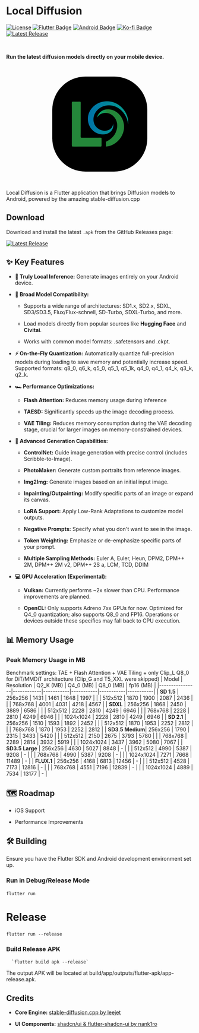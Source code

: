 
# Local Diffusion
[![License](https://img.shields.io/badge/License-Apache%202.0-blue.svg)](https://opensource.org/licenses/Apache-2.0) [![Flutter Badge](https://img.shields.io/badge/Flutter-%2302569B.svg?style=flat&logo=Flutter&logoColor=white)](https://flutter.dev) [![Android Badge](https://img.shields.io/badge/Android-3DDC84?style=flat&logo=android&logoColor=white)](https://developer.android.com) [![Ko-fi Badge](https://img.shields.io/badge/Ko--fi-F16061?style=flat&logo=ko-fi&logoColor=white)](https://ko-fi.com/rmatif)<br>
[![Latest Release](https://img.shields.io/github/v/release/rmatif/Local-Diffusion?label=Latest%20Release&color=brightgreen)](https://github.com/rmatif/Local-Diffusion/releases/latest)

<br>

**Run the latest diffusion models directly on your mobile device.**

<br> 
<p align="center"> 
  <img src="assets/icon/icon.png" alt="App Icon" width="256" style="border-radius: 35%;"> 
</p>
<br>

Local Diffusion is a Flutter application that brings Diffusion models to Android, powered by the amazing stable-diffusion.cpp

## Download

Download and install the latest `.apk` from the GitHub Releases page:

[![Latest Release](https://img.shields.io/github/v/release/rmatif/Local-Diffusion?label=Download%20Latest%20APK&color=brightgreen)](https://github.com/rmatif/Local-Diffusion/releases/latest)

## ✨ Key Features

-   **📱 Truly Local Inference:** Generate images entirely on your Android device.
    
-   **🚀 Broad Model Compatibility:**
    
    -   Supports a wide range of architectures: SD1.x, SD2.x, SDXL, SD3/SD3.5, Flux/Flux-schnell, SD-Turbo, SDXL-Turbo, and more.
        
    -   Load models directly from popular sources like **Hugging Face** and **Civitai**.
        
    -   Works with common model formats: .safetensors and .ckpt.
        
-   **⚡ On-the-Fly Quantization:** Automatically quantize full-precision models during loading to save memory and potentially increase speed. Supported formats: q8_0, q6_k, q5_0, q5_1, q5_1k, q4_0, q4_1, q4_k, q3_k, q2_k.
    
-   **🏎️ Performance Optimizations:**
    
    -   **Flash Attention:** Reduces memory usage during inference 
        
    -   **TAESD:** Significantly speeds up the image decoding process.
        
    -   **VAE Tiling:** Reduces memory consumption during the VAE decoding stage, crucial for larger images on memory-constrained devices.
  
        
-   **🎨 Advanced Generation Capabilities:**
    
    -   **ControlNet:** Guide image generation with precise control (includes Scribble-to-Image).
        
    -   **PhotoMaker:** Generate custom portraits from reference images.
        
    -   **Img2Img:** Generate images based on an initial input image.
        
    -   **Inpainting/Outpainting:** Modify specific parts of an image or expand its canvas.
        
    -   **LoRA Support:** Apply Low-Rank Adaptations to customize model outputs.
        
    -   **Negative Prompts:** Specify what you don't want to see in the image.
        
    -   **Token Weighting:** Emphasize or de-emphasize specific parts of your prompt.
        
    -   **Multiple Sampling Methods:** Euler A, Euler, Heun, DPM2, DPM++ 2M, DPM++ 2M v2, DPM++ 2S a, LCM, TCD, DDIM
        
-   **💻 GPU Acceleration (Experimental):**
    
    -   **Vulkan:** Currently performs ~2x slower than CPU. Performance improvements are planned.
        
    -   **OpenCL:** Only supports Adreno 7xx GPUs for now. Optimized for Q4_0 quantization; also supports Q8_0 and FP16. Operations or devices outside these specifics may fall back to CPU execution.
        
    

## 📊 Memory Usage


### Peak Memory Usage in MB
 Benchmark settings: TAE + Flash Attention + VAE Tiling + only Clip_L Q8_0 for DiT/MMDiT architecture (Clip_G and T5_XXL were skipped)
| Model          | Resolution | Q2_K (MB) | Q4_0 (MB) | Q8_0 (MB) | fp16 (MB) |
|----------------|------------|-----------|-----------|-----------|-----------|
| **SD 1.5**     | 256x256    | 1431      | 1461      | 1648      | 1997      |
|                | 512x512    | 1870      | 1900      | 2087      | 2436      |
|                | 768x768    | 4001      | 4031      | 4218      | 4567      |
| **SDXL**       | 256x256    | 1868      | 2450      | 3889      | 6586      |
|                | 512x512    | 2228      | 2810      | 4249      | 6946      |
|                | 768x768    | 2228      | 2810      | 4249      | 6946      |
|                | 1024x1024  | 2228      | 2810      | 4249      | 6946      |
| **SD 2.1**     | 256x256    | 1510      | 1593      | 1892      | 2452      |
|                | 512x512    | 1870      | 1953      | 2252      | 2812      |
|                | 768x768    | 1870      | 1953      | 2252      | 2812      |
| **SD3.5 Medium**| 256x256    | 1790      | 2315      | 3433      | 5420      |
|                | 512x512    | 2150      | 2675      | 3793      | 5780      |
|                | 768x768    | 2289      | 2814      | 3932      | 5919      |
|                | 1024x1024  | 3437     | 3962      | 5080      | 7067      |
| **SD3.5 Large** | 256x256    | 4630      | 5027      | 8848      | -         |
|                | 512x512    | 4990      | 5387      | 9208      | -         |
|                | 768x768    | 4990      | 5387      | 9208      | -         |
|                | 1024x1024  | 7271      | 7668      | 11489     | -         |
| **FLUX.1**     | 256x256    | 4168      | 6813      | 12456     | -         |
|                | 512x512    | 4528      | 7173      | 12816     | -         |
|                | 768x768    | 4551      | 7196      | 12839     | -         |
|                | 1024x1024  | 4889      | 7534      | 13177     | -         |

## 🗺️ Roadmap

-   iOS Support
    
-   Performance Improvements
    

## 🛠️ Building

Ensure you have the Flutter SDK and Android development environment set up.

### Run in Debug/Release Mode

`flutter run`

# Release
`flutter run --release`
    

### Build Release APK

      `flutter build apk --release`
    
The output APK will be located at build/app/outputs/flutter-apk/app-release.apk.

## Credits

-   **Core Engine:**  [stable-diffusion.cpp by leejet](https://www.github.com%2Fleejet%2Fstable-diffusion.cpp)
    
-   **UI Components:**  [shadcn/ui & flutter-shadcn-ui by nank1ro](https://www.github.com%2Fnank1ro%2Fflutter-shadcn-ui)